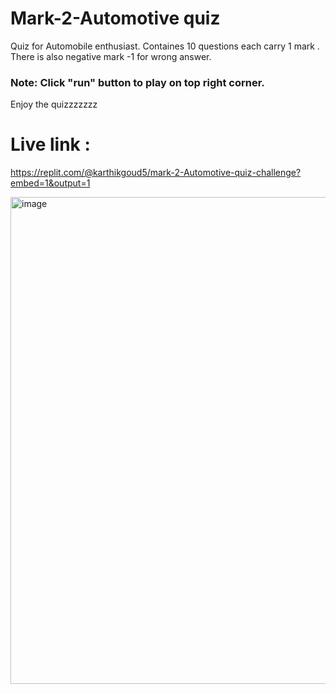 # Mark-2-Automotive quiz

Quiz for Automobile enthusiast. Containes 10 questions each carry 1 mark . There is also negative mark -1 for wrong answer.

### Note: Click "run" button to play on top right corner.

Enjoy the quizzzzzzz

# Live link :
https://replit.com/@karthikgoud5/mark-2-Automotive-quiz-challenge?embed=1&output=1

<img width="779" alt="image" src="https://user-images.githubusercontent.com/9660782/188647359-bf047105-5d90-471b-a58c-704a0ea6ce17.png">

